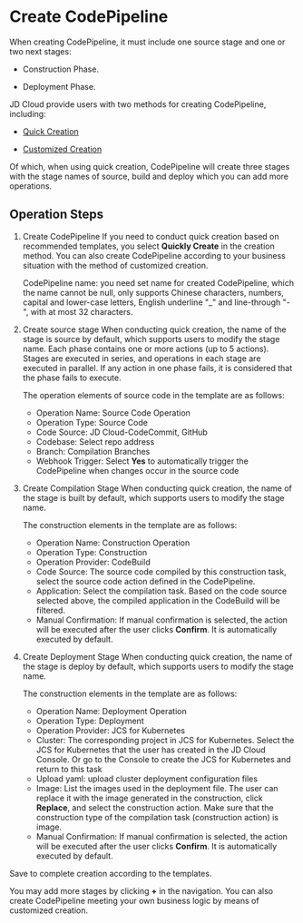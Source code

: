 # Create CodePipeline

When creating CodePipeline, it must include one source stage and one or two next stages:

* Construction Phase.

* Deployment Phase.

JD Cloud provide users with two methods for creating CodePipeline, including:

* [Quick Creation](../Getting-Started/Quick-Creation.md)

* [Customized Creation](../Getting-Started/Create-Customized-Instance.md)

Of which, when using quick creation, CodePipeline will create three stages with the stage names of source, build and deploy which you can add more operations.

## Operation Steps
1. Create CodePipeline
If you need to conduct quick creation based on recommended templates, you select **Quickly Create** in the creation method. You can also create CodePipeline according to your business situation with the method of customized creation.

	CodePipeline name: you need set name for created CodePipeline, which the name cannot be null, only supports Chinese characters, numbers, capital and lower-case letters, English underline "_" and line-through "-", with at most 32 characters.

2. Create source stage
When conducting quick creation, the name of the stage is source by default, which supports users to modify the stage name. Each phase contains one or more actions (up to 5 actions). Stages are executed in series, and operations in each stage are executed in parallel. If any action in one phase fails, it is considered that the phase fails to execute.


	The operation elements of source code in the template are as follows:

	- Operation Name: Source Code Operation
	- Operation Type: Source Code
	- Code Source: JD Cloud-CodeCommit, GitHub
	- Codebase: Select repo address
	- Branch: Compilation Branches
	- Webhook Trigger: Select **Yes** to automatically trigger the CodePipeline when changes occur in the source code

	

3. Create Compilation Stage
When conducting quick creation, the name of the stage is built by default, which supports users to modify the stage name.

	The construction elements in the template are as follows:
	
	- Operation Name: Construction Operation
	- Operation Type: Construction
	- Operation Provider: CodeBuild
	- Code Source: The source code compiled by this construction task, select the source code action defined in the CodePipeline.
	- Application: Select the compilation task. Based on the code source selected above, the compiled application in the CodeBuild will be filtered.
	- Manual Confirmation: If manual confirmation is selected, the action will be executed after the user clicks **Confirm**. It is automatically executed by default.

4. Create Deployment Stage
When conducting quick creation, the name of the stage is deploy by default, which supports users to modify the stage name.

	The construction elements in the template are as follows:
	
	- Operation Name: Deployment Operation
	- Operation Type: Deployment
	- Operation Provider: JCS for Kubernetes
	- Cluster: The corresponding project in JCS for Kubernetes. Select the JCS for Kubernetes that the user has created in the JD Cloud Console. Or go to the Console to create the JCS for Kubernetes and return to this task
	- Upload yaml: upload cluster deployment configuration files
	- Image: List the images used in the deployment file. The user can replace it with the image generated in the construction, click **Replace**, and select the construction action. Make sure that the construction type of the compilation task (construction action) is image.
	- Manual Confirmation: If manual confirmation is selected, the action will be executed after the user clicks **Confirm**. It is automatically executed by default.
	
  Save to complete creation according to the templates.

You may add more stages by clicking **+** in the navigation. You can also create CodePipeline meeting your own business logic by means of customized creation.
